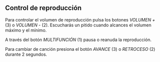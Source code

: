 ## Control de reproducción

Para controlar el volumen de reproducción pulsa los botones *VOLUMEN +* (3) o *VOLUMEN -* (2). Escucharás un pitido cuando alcances el volumen máximo y el mínimo.

A través del botón *MULTIFUNCIÓN* (1) pausa o reanuda la reproducción.

Para cambiar de canción presiona el botón *AVANCE* (3) o *RETROCESO* (2) durante 2 segundos.


